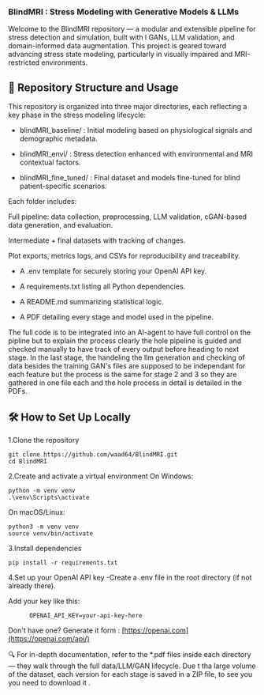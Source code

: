 ### BlindMRI : Stress Modeling with Generative Models & LLMs

Welcome to the BlindMRI repository — a modular and extensible pipeline for stress detection and simulation, built with l GANs, LLM validation, and domain-informed data augmentation. This project is geared toward advancing stress state modeling, particularly in visually impaired and MRI-restricted environments.

## 📁 Repository Structure and Usage
This repository is organized into three major directories, each reflecting a key phase in the stress modeling lifecycle:

   - blindMRI_baseline/ :
              Initial modeling based on physiological signals and demographic metadata.

   - blindMRI_envi/ :
              Stress detection enhanced with environmental and MRI contextual factors.

   - blindMRI_fine_tuned/ :
              Final dataset and models fine-tuned for blind patient-specific scenarios.

Each folder includes:

Full pipeline: data collection, preprocessing, LLM validation, cGAN-based data generation, and evaluation.

Intermediate + final datasets with tracking of changes.

Plot exports, metrics logs, and CSVs for reproducibility and traceability.

  - A .env template for securely storing your OpenAI API key.

  - A requirements.txt listing all Python dependencies.

  - A README.md summarizing statistical logic.

  - A PDF detailing every stage and model used in the pipeline.

The full code is to be integrated into an AI-agent to have full control on the pipline but  to explain the process clearly the hole pipeline is guided and checked manually to have track of every output before heading to next stage.
In the last stage, the handeling the llm generation and checking of data besides the training GAN's files are supposed to be independant for each feature but the process is the same for stage 2 and 3 so they are gathered in one file each and the hole process in detail is detailed in the PDFs.
## 🛠️ How to Set Up Locally
1.Clone the repository

    git clone https://github.com/waad64/BlindMRI.git
    cd BlindMRI
    
2.Create and activate a virtual environment
  On Windows:
  
    python -m venv venv
    .\venv\Scripts\activate
    
  On macOS/Linux:

    python3 -m venv venv
    source venv/bin/activate
    
3.Install dependencies

    pip install -r requirements.txt
    
4.Set up your OpenAI API key
 -Create a .env file in the root directory (if not already there).

   Add your key like this:
   
          OPENAI_API_KEY=your-api-key-here
 
   Don't have one? Generate it form : [https://openai.com](https://openai.com/api/)


🔍 For in-depth documentation, refer to the *.pdf files inside each directory — they walk through the full data/LLM/GAN lifecycle.
Due t tha large volume of the dataset, each version for each stage is saved in a ZIP file, to see you you need to download it .  
